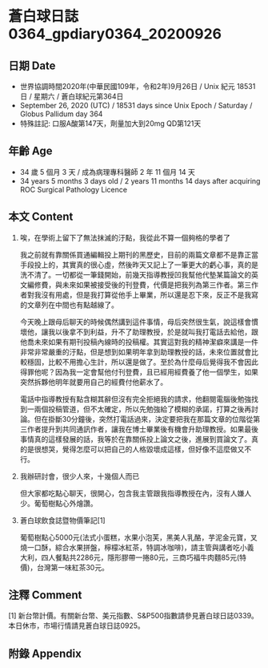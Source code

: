[_metadata_:encoding]: - "utf-8"
[_metadata_:language]: - "zh-Hant-TW"
[_metadata_:fileformat]: - "markdown"
[_metadata_:MIME_type]: - "text/plain"
[_metadata_:markdown_version]: - "commonmark version 0.29"
[_metadata_:markdown_spec]: - "https://spec.commonmark.org/0.29/"

# 蒼白球日誌0364_gpdiary0364_20200926 #

## 日期 Date ##

* 世界協調時間2020年(中華民國109年，令和2年)9月26日 / Unix 紀元 18531 日 / 星期六 / 蒼白球紀元第364日
* September 26, 2020 (UTC) / 18531 days since Unix Epoch / Saturday / Globus Pallidum day 364
* 特殊註記: 口服A酸第147天，劑量加大到20mg QD第121天

## 年齡 Age ##

* 34 歲 5 個月 3 天 / 成為病理專科醫師 2 年 11 個月 14 天
* 34 years 5 months 3 days old / 2 years 11 months 14 days after acquiring ROC Surgical Pathology Licence

## 本文 Content ##

1. 唉，在學術上留下了無法抹滅的汙點，我從此不算一個夠格的學者了

    我之前就有靠關係買通編輯投上期刊的黑歷史，目前的兩篇文章都不是靠正當手段投上的，其實真的很心虛，然後昨天又記上了一筆更大的虧心事，真的是洗不清了。一切都從一筆錢開始，前幾天指導教授凹我幫他代墊某篇論文的英文編修費，與未來如果被接受後的刊登費，代價是把我列為第三作者。第三作者對我沒有用處，但是我打算從他手上畢業，所以還是忍下來，反正不是我寫的文章列在中間也有點越線了。
    
    今天晚上跟母后聊天的時候偶然講到這件事情，母后突然很生氣，說這樣會慣壞他，讓我以後拿不到利益，升不了助理教授，於是就叫我打電話去給他，跟他喬未來如果有期刊投稿內線時的投稿權。其實這對我的精神潔癖來講是一件非常非常嚴重的汙點，但是想到如果明年拿到助理教授的話，未來位置就會比較穩固，比較不用擔心生計，所以還是做了。至於為什麼母后覺得我不會因此得罪他呢？因為我一定會幫他付刊登費，且已經用經費養了他一個學生，如果突然拆夥他明年就要用自己的經費付他薪水了。

    電話中指導教授有點含糊其辭但沒有完全拒絕我的請求，他翻閱電腦後勉強找到一兩個投稿管道，但不太確定，所以先勉強給了模糊的承諾，打算之後再討論。但在掛斷30分鐘後，突然打電話過來，決定要把我在那篇文章的位階從第三作者提升到共同通訊作者，讓我在博士畢業後有機會升助理教授。如果最後事情真的這樣發展的話，我等於在靠關係投上論文之後，進展到買論文了。真的是很想哭，覺得怎麼可以把自己的人格毀壞成這樣，但好像不這麼做又不行。

2. 我辦研討會，很少人來，十幾個人而已

    但大家都吃點心聊天，很開心，包含我主管跟我指導教授在內，沒有人嫌人少。葡萄樹點心外燴讚。
    
3. 蒼白球飲食誌暨物價筆記[1]

    葡萄樹點心5000元(法式小蛋糕，水果小泡芙，黑美人乳酪，芋泥金元寶，叉燒一口酥，綜合水果拼盤，檸檬冰紅茶，特調冰咖啡)，請主管與講者吃小義大利，四人餐點共2286元，隱形膠帶一捲80元，三商巧福牛肉麵85元(特價)，台灣第一味紅茶30元。

## 注釋 Comment ##

[1] 新台幣計價。有關新台幣、美元指數、S&P500指數請參見蒼白球日誌0339。本日休市，市場行情請見蒼白球日誌0925。

## 附錄 Appendix ##

